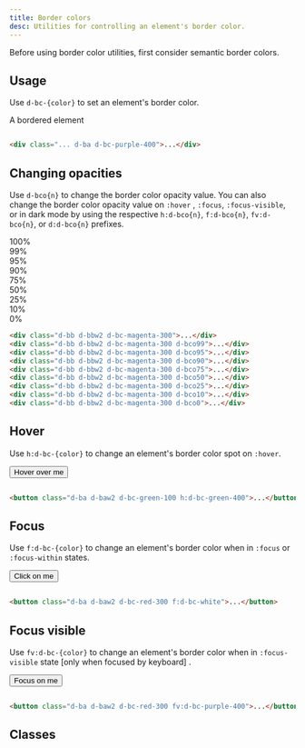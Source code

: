 ```yaml
---
title: Border colors
desc: Utilities for controlling an element's border color.
---
```


<aside class="d-notice d-notice--warning d-mt24 d-wmx100p" role="status" aria-hidden="false">
  <div class="d-notice__icon">
    <dt-icon name="alert-triangle"></dt-icon>
  </div>
  <div class="d-notice__content d-stack4">
    <p class="d-notice__message">
      Before using border color utilities, first consider <router-link class="d-link d-link--muted" to="/design/colors/#borders">semantic border colors</router-link>.
    </p>
  </div>
</aside>

## Usage

Use `d-bc-{color}` to set an element's border color.

<code-well-header class="d-d-flex d-jc-center d-fd-column d-p32 d-bgc-purple-100 d-bgo50 d-w100p d-hmn102" custom>
  <div class="d-d-flex d-ai-center d-w100p d-h64 d-py8 d-px16 d-bar8 d-ba d-bc-purple-400 d-bgc-white d-bgo50 d-fc-black-700 d-fs-200">A bordered element</div>
</code-well-header>

```html

<div class="... d-ba d-bc-purple-400">...</div>
```

## Changing opacities

Use `d-bco{n}` to change the border color opacity value. You can also change the border color opacity value on `:hover`
, `:focus`, `:focus-visible`, or in dark mode by using the respective `h:d-bco{n}`, `f:d-bco{n}`, `fv:d-bco{n}`,
or `d:d-bco{n}` prefixes.

<code-well-header class="d-d-flex d-jc-center d-fd-column d-p24 d-bgc-magenta-100 d-bgo50 d-w100p d-hmn102 d-stack8" custom>
  <div class="d-w100p d-p4 d-bb d-bbw2 d-bc-magenta-300 d-fs-200 d-fw-bold d-ff-mono">100%</div>
  <div class="d-w100p d-p4 d-bb d-bbw2 d-bc-magenta-300 d-bco99 d-fs-200 d-fw-bold">99%</div>
  <div class="d-w100p d-p4 d-bb d-bbw2 d-bc-magenta-300 d-bco95 d-fs-200 d-fw-bold">95%</div>
  <div class="d-w100p d-p4 d-bb d-bbw2 d-bc-magenta-300 d-bco90 d-fs-200 d-fw-bold">90%</div>
  <div class="d-w100p d-p4 d-bb d-bbw2 d-bc-magenta-300 d-bco75 d-fs-200 d-fw-bold">75%</div>
  <div class="d-w100p d-p4 d-bb d-bbw2 d-bc-magenta-300 d-bco50 d-fs-200 d-fw-bold">50%</div>
  <div class="d-w100p d-p4 d-bb d-bbw2 d-bc-magenta-300 d-bco25 d-fs-200 d-fw-bold">25%</div>
  <div class="d-w100p d-p4 d-bb d-bbw2 d-bc-magenta-300 d-bco10 d-fs-200 d-fw-bold">10%</div>
  <div class="d-w100p d-p4 d-bb d-bbw2 d-bc-magenta-300 d-bco0 d-fs-200 d-fw-bold">0%</div>
</code-well-header>

```html
<div class="d-bb d-bbw2 d-bc-magenta-300">...</div>
<div class="d-bb d-bbw2 d-bc-magenta-300 d-bco99">...</div>
<div class="d-bb d-bbw2 d-bc-magenta-300 d-bco95">...</div>
<div class="d-bb d-bbw2 d-bc-magenta-300 d-bco90">...</div>
<div class="d-bb d-bbw2 d-bc-magenta-300 d-bco75">...</div>
<div class="d-bb d-bbw2 d-bc-magenta-300 d-bco50">...</div>
<div class="d-bb d-bbw2 d-bc-magenta-300 d-bco25">...</div>
<div class="d-bb d-bbw2 d-bc-magenta-300 d-bco10">...</div>
<div class="d-bb d-bbw2 d-bc-magenta-300 d-bco0">...</div>
```

## Hover

Use `h:d-bc-{color}` to change an element's border color spot on `:hover`.

<code-well-header class="d-fl-center d-p24 d-bgc-green-100 d-bgo50 d-w100p d-hmn102" custom>
  <button class="d-p16 d-bar4 d-fs-200 d-fc-green-400 d-ba d-baw2 d-bc-green-100 h:d-bc-green-400 d-bgc-green-100">Hover over me</button>
</code-well-header>

```html

<button class="d-ba d-baw2 d-bc-green-100 h:d-bc-green-400">...</button>
```

## Focus

Use `f:d-bc-{color}` to change an element's border color when in `:focus` or `:focus-within` states.

<code-well-header class="d-fl-center d-p24 d-bgc-red-100 d-bgo50 d-w100p d-hmn102" custom>
  <button class="d-p16 d-bar4 d-fs-200 d-fc-white d-bgc-red-200 d-ba d-baw2 d-bc-red-300 f:d-bc-purple-400">Click on me</button>
</code-well-header>

```html

<button class="d-ba d-baw2 d-bc-red-300 f:d-bc-white">...</button>
```

## Focus visible

Use `fv:d-bc-{color}` to change an element's border color when in `:focus-visible` state [only when focused by keyboard]
.

<code-well-header class="d-fl-center d-p24 d-bgc-red-100 d-bgo50 d-w100p d-hmn102" custom>
  <button class="d-p16 d-bar4 d-fs-200 d-fc-white d-bgc-red-200 d-ba d-baw2 d-bc-red-300 fv:d-bc-purple-400">Focus on me</button>
</code-well-header>

```html

<button class="d-ba d-baw2 d-bc-red-300 fv:d-bc-purple-400">...</button>
```

<script setup>
  import colors from '@data/colors.json';
</script>

## Classes

<div class="d-h464 d-of-y-scroll d-bb d-bc-black-200">
  <utility-class-table>
    <template #content>
      <tbody>
          <tr>
              <th scope="row" class="d-ff-mono d-fc-purple-400 d-fw-normal d-fs-100">.d-bc-transparent</th>
              <td>
                  <div class="d-d-flex d-jc-space-between d-ai-center">
                      <div class="d-fl-grow1 d-ff-mono d-fs-100">
                          border-color: transparent !important;
                      </div>
                      <div class="d-fl-shrink0 d-m4 d-ml16 d-h32 d-w32 d-bar4 d-bc-transparent d-ba"></div>
                  </div>
              </td>
          </tr>
          <tr>
              <th scope="row" class="d-ff-mono d-fc-purple-400 d-fw-normal d-fs-100">.d-bc-unset</th>
              <td>
                  <div class="d-d-flex d-jc-space-between d-ai-center">
                      <div class="d-fl-grow1 d-ff-mono d-fs-100">
                          border-color: unset !important;
                      </div>
                      <div class="d-fl-shrink0 d-m4 d-ml16 d-h32 d-w32 d-bar4 d-bc-unset d-ba"></div>
                  </div>
              </td>
          </tr>
          <tr>
              <th scope="row" class="d-ff-mono d-fc-purple-400 d-fw-normal d-fs-100">.d-bc-white</th>
              <td>
                  <div class="d-d-flex d-jc-space-between d-ai-center">
                      <div class="d-fl-grow1 d-ff-mono d-fs-100">
                          --bco: 100%;<br/>
                          border-color: hsla(var(--white-h) var(--white-s) var(--white-l) / var(--bco)) !important;
                      </div>
                      <div class="d-fl-shrink0 d-d-flex d-m4 d-p4 d-ml16 d-h32 d-w32 d-bar4 d-bgc-black-700"><div class="d-w100p d-h100p d-bc-white d-ba d-bar4"></div></div>
                  </div>
              </td>
          </tr>
      </tbody>
      <tbody v-for="{color: c, stops} in colors">
          <tr v-for="{ stop, copy } in stops">
              <th scope="row" class="d-ff-mono d-fc-purple-400 d-fw-normal d-fs-100">.d-bc-{{ c }}-{{ stop }}</th>
              <td>
                  <div class="d-d-flex d-jc-space-between d-ai-center">
                      <div class="d-fl-grow1 d-ff-mono d-fs-100">
                          --bco: 100%;<br/>
                          border-color: hsla(var(--{{ c }}-{{ stop }}-h) var(--{{ c }}-{{ stop }}-s) var(--{{ c }}-{{ stop }}-l) / var(--bco)) !important;
                      </div>
                      <div
                        class="d-fl-shrink0 d-m4 d-ml16 d-h32 d-w32 d-bar4 d-ba"
                        :class="`d-bc-${c}-${stop}`"
                      >
                      </div>
                  </div>
              </td>
          </tr>
      </tbody>
    </template>
  </utility-class-table>
</div>
